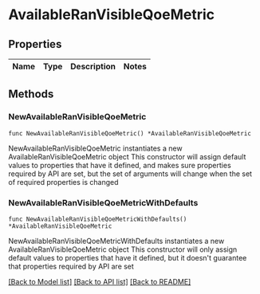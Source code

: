 # AvailableRanVisibleQoeMetric

## Properties

Name | Type | Description | Notes
------------ | ------------- | ------------- | -------------

## Methods

### NewAvailableRanVisibleQoeMetric

`func NewAvailableRanVisibleQoeMetric() *AvailableRanVisibleQoeMetric`

NewAvailableRanVisibleQoeMetric instantiates a new AvailableRanVisibleQoeMetric object
This constructor will assign default values to properties that have it defined,
and makes sure properties required by API are set, but the set of arguments
will change when the set of required properties is changed

### NewAvailableRanVisibleQoeMetricWithDefaults

`func NewAvailableRanVisibleQoeMetricWithDefaults() *AvailableRanVisibleQoeMetric`

NewAvailableRanVisibleQoeMetricWithDefaults instantiates a new AvailableRanVisibleQoeMetric object
This constructor will only assign default values to properties that have it defined,
but it doesn't guarantee that properties required by API are set


[[Back to Model list]](../README.md#documentation-for-models) [[Back to API list]](../README.md#documentation-for-api-endpoints) [[Back to README]](../README.md)


